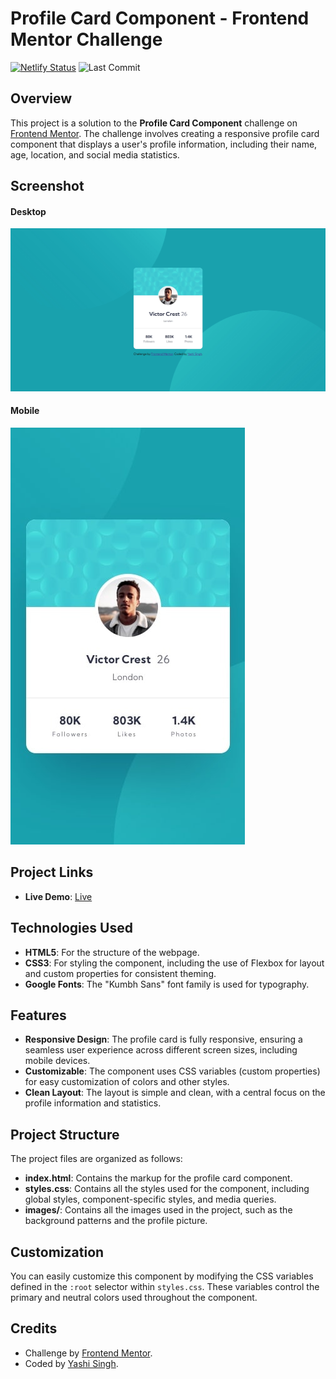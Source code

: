 # Profile Card Component - Frontend Mentor Challenge

[![Netlify Status](https://api.netlify.com/api/v1/badges/b87a4dcb-121b-4bf9-9d01-ab32ca88bc8d/deploy-status)](https://app.netlify.com/sites/profile-card-component-frontend-yashi/deploys) 
![Last Commit](https://img.shields.io/github/last-commit/Yashi-Singh-9/Profile-Card-Component)

## Overview

This project is a solution to the **Profile Card Component** challenge on [Frontend Mentor](https://www.frontendmentor.io). The challenge involves creating a responsive profile card component that displays a user's profile information, including their name, age, location, and social media statistics.

## Screenshot

#### Desktop 
![Desktop Screenshot](design/desktop-design.jpg)

#### Mobile
![Mobile Screenshot](design/mobile-design.jpg)

## Project Links

- **Live Demo**: [Live](https://profile-card-component-frontend-yashi.netlify.app/)

## Technologies Used

- **HTML5**: For the structure of the webpage.
- **CSS3**: For styling the component, including the use of Flexbox for layout and custom properties for consistent theming.
- **Google Fonts**: The "Kumbh Sans" font family is used for typography.

## Features

- **Responsive Design**: The profile card is fully responsive, ensuring a seamless user experience across different screen sizes, including mobile devices.
- **Customizable**: The component uses CSS variables (custom properties) for easy customization of colors and other styles.
- **Clean Layout**: The layout is simple and clean, with a central focus on the profile information and statistics.

## Project Structure

The project files are organized as follows:

- **index.html**: Contains the markup for the profile card component.
- **styles.css**: Contains all the styles used for the component, including global styles, component-specific styles, and media queries.
- **images/**: Contains all the images used in the project, such as the background patterns and the profile picture.

## Customization

You can easily customize this component by modifying the CSS variables defined in the `:root` selector within `styles.css`. These variables control the primary and neutral colors used throughout the component.

## Credits

- Challenge by [Frontend Mentor](https://www.frontendmentor.io/challenges/profile-card-component-cfArpWshJ).
- Coded by [Yashi Singh](https://www.linkedin.com/in/yashi-singh-b4143a246).
